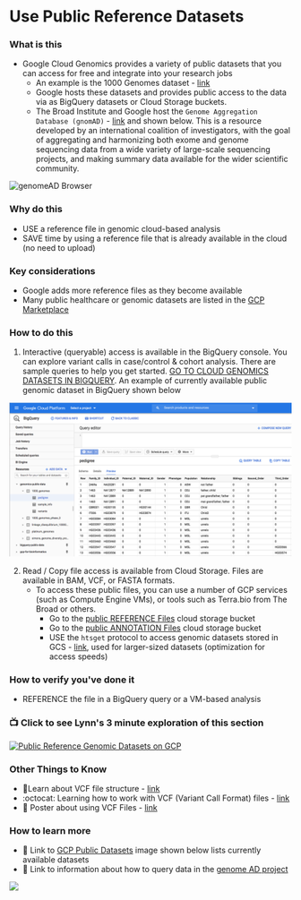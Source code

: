 # Use Public Reference Datasets

### What is this
- Google Cloud Genomics provides a variety of public datasets that you can access for free and integrate into your research jobs
    - An example is the 1000 Genomes dataset - [link](https://cloud.google.com/genomics/docs/public-datasets/1000-genomes)
    - Google hosts these datasets and provides public access to the data via as BigQuery datasets or Cloud Storage buckets.
    - The Broad Institute and Google host the `Genome Aggregation Database (gnomAD)` - [link](https://gnomad.broadinstitute.org/) and shown below.  This is a resource developed by an international coalition of investigators, with the goal of aggregating and harmonizing both exome and genome sequencing data from a wide variety of large-scale sequencing projects, and making summary data available for the wider scientific community.  
    
 ![genomeAD Browser](https://github.com/lynnlangit/gcp-for-bioinformatics/blob/master/images/genomeAD-browser.png)

### Why do this
 - USE a reference file in genomic cloud-based analysis
 - SAVE time by using a reference file that is already available in the cloud (no need to upload)

### Key considerations
 - Google adds more reference files as they become available
 - Many public healthcare or genomic datasets are listed in the [GCP Marketplace](https://console.cloud.google.com/marketplace/browse?filter=solution-type:dataset&filter=category:health)

### How to do this
 1. Interactive (queryable) access is available in the BigQuery console. You can explore variant calls in case/control & cohort analysis. There are sample queries to help you get started. [GO TO CLOUD GENOMICS DATASETS IN BIGQUERY](https://bigquery.cloud.google.com/project/genomics-public-data). An example of currently available public genomic dataset in BigQuery shown below

 ![Big Query Public Genomics Dataset Example](/images/bq-public-genomics-data.png)

 2. Read / Copy file access is available from Cloud Storage. Files are available in BAM, VCF, or FASTA formats. 
    - To access these public files, you can use a number of GCP services (such as Compute Engine VMs), or tools such as Terra.bio from The Broad or others.
        - Go to the [public REFERENCE Files](https://console.cloud.google.com/storage/genomics-public-data/) cloud storage bucket
        - Go to the [public ANNOTATION Files](https://console.cloud.google.com/storage/browser/gcs-public-data--genomics/human-variant-annotation) cloud storage bucket
        -  USE the `htsget` protocol to access genomic datasets stored in GCS - [link](https://cloud.google.com/life-sciences/docs/how-tos/reading-data-htsget), used for larger-sized datasets (optimization for access speeds)

### How to verify you've done it
 - REFERENCE the file in a BigQuery query or a VM-based analysis

### 📺 Click to see Lynn's 3 minute exploration of this section  
[![Public Reference Genomic Datasets on GCP](http://img.youtube.com/vi/4jfY9LmgHJk/0.jpg)](http://www.youtube.com/watch?v=4jfY9LmgHJk "Public Reference Genomic Datasets on GCP")

### Other Things to Know
 - 📘Learn about VCF file structure - [link](https://software.broadinstitute.org/gatk/documentation/article?id=11005)
  - :octocat: Learning how to work with VCF (Variant Call Format) files - [link](https://github.com/davetang/learning_vcf_file)
 - 📘 Poster about using VCF Files - [link](http://vcftools.sourceforge.net/VCF-poster.pdf)

### How to learn more
 - 📘 Link to [GCP Public Datasets](https://cloud.google.com/genomics/docs/public-datasets/) image shown below lists currently available datasets
 - 📘 Link to information about how to query data in the [genome AD project](https://cloud.google.com/blog/topics/healthcare-life-sciences/google-cloud-providing-free-access-to-genome-aggregation-database)

 <img src="https://github.com/lynnlangit/gcp-for-bioinformatics/raw/master/images/public-datasets.png" width="460" align="left"> 
